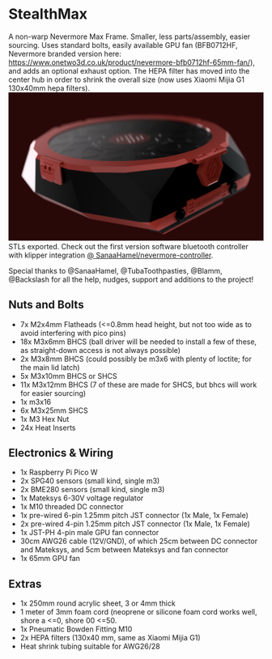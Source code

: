 # StealthMax

A non-warp Nevermore Max Frame. Smaller, less parts/assembly, easier sourcing. Uses standard bolts, easily available GPU fan (BFB0712HF, Nevermore branded version here: https://www.onetwo3d.co.uk/product/nevermore-bfb0712hf-65mm-fan/), and adds an optional exhaust option. The HEPA filter has moved into the center hub in order to shrink the overall size (now uses Xiaomi Mijia G1 130x40mm hepa filters).
![StealthMax](./StealthMax.png)
STLs exported. Check out the first version software bluetooth controller with klipper integration [@ SanaaHamel/nevermore-controller](https://github.com/SanaaHamel/nevermore-controller).

Special thanks to @SanaaHamel, @TubaToothpasties, @Blamm, @Backslash for all the help, nudges, support and additions to the project!

## Nuts and Bolts
- 7x M2x4mm Flatheads (<=0.8mm head height, but not too wide as to avoid interfering with pico pins)
- 18x M3x6mm BHCS (ball driver will be needed to install a few of these, as straight-down access is not always possible)
- 2x M3x8mm BHCS (could possibly be m3x6 with plenty of loctite; for the main lid latch)
- 5x M3x10mm BHCS or SHCS
- 11x M3x12mm BHCS (7 of these are made for SHCS, but bhcs will work for easier sourcing)
- 1x m3x16
- 6x M3x25mm SHCS
- 1x M3 Hex Nut
- 24x Heat Inserts

## Electronics & Wiring
- 1x Raspberry Pi Pico W
- 2x SPG40 sensors (small kind, single m3)
- 2x BME280 sensors (small kind, single m3)
- 1x Mateksys 6-30V voltage regulator
- 1x M10 threaded DC connector
- 1x pre-wired 6-pin 1.25mm pitch JST connector (1x Male, 1x Female)
- 2x pre-wired 4-pin 1.25mm pitch JST connector (1x Male, 1x Female)
- 1x JST-PH 4-pin male GPU fan connector
- 30cm AWG26 cable (12V/GND), of which 25cm between DC connector and Mateksys, and 5cm between Mateksys and fan connector
- 1x 65mm GPU fan

## Extras
- 1x 250mm round acrylic sheet, 3 or 4mm thick
- 1 meter of 3mm foam cord (neoprene or silicone foam cord works well, shore a <=0, shore 00 <=50. 
- 1x Pneumatic Bowden Fitting M10
- 2x HEPA filters (130x40 mm, same as Xiaomi Mijia G1)
- Heat shrink tubing suitable for AWG26/28


